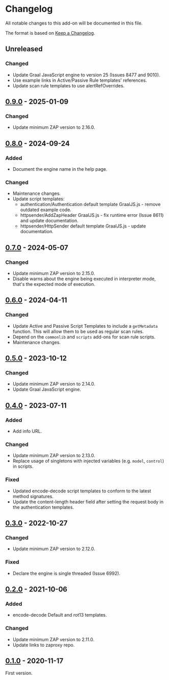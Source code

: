 # Changelog
All notable changes to this add-on will be documented in this file.

The format is based on [Keep a Changelog](https://keepachangelog.com/en/1.0.0/).

## Unreleased
### Changed
- Update Graal JavaScript engine to version 25 (Issues 8477 and 9010).
- Use example links in Active/Passive Rule templates' references.
- Update scan rule templates to use alertRefOverrides.

## [0.9.0] - 2025-01-09
### Changed
- Update minimum ZAP version to 2.16.0.

## [0.8.0] - 2024-09-24
### Added
- Document the engine name in the help page.

### Changed
- Maintenance changes.
- Update script templates:
  - authentication/Authentication default template GraalJS.js - remove outdated example code.
  - httpsender/AddZapHeader GraalJS.js - fix runtime error (Issue 8611) and update documentation.
  - httpsender/HttpSender default template GraalJS.js - update documentation.

## [0.7.0] - 2024-05-07
### Changed
- Update minimum ZAP version to 2.15.0.
- Disable warns about the engine being executed in interpreter mode, that's the expected mode of execution.

## [0.6.0] - 2024-04-11
### Changed
- Update Active and Passive Script Templates to include a `getMetadata` function. This will allow them to be used as regular scan rules.
- Depend on the `commonlib` and `scripts` add-ons for scan rule scripts.
- Maintenance changes.

## [0.5.0] - 2023-10-12
### Changed
- Update minimum ZAP version to 2.14.0.
- Update Graal JavaScript engine.

## [0.4.0] - 2023-07-11
### Added
- Add info URL.

### Changed
- Update minimum ZAP version to 2.13.0.
- Replace usage of singletons with injected variables (e.g. `model`, `control`) in scripts.

### Fixed
- Updated encode-decode script templates to conform to the latest method signatures.
- Update the content-length header field after setting the request body in the authentication templates.

## [0.3.0] - 2022-10-27
### Changed
- Update minimum ZAP version to 2.12.0.

### Fixed
- Declare the engine is single threaded (Issue 6992).

## [0.2.0] - 2021-10-06
### Added
- encode-decode Default and rot13 templates.

### Changed
- Update minimum ZAP version to 2.11.0.
- Update links to zaproxy repo.

## [0.1.0] - 2020-11-17

First version.

[0.9.0]: https://github.com/zaproxy/zap-extensions/releases/graaljs-v0.9.0
[0.8.0]: https://github.com/zaproxy/zap-extensions/releases/graaljs-v0.8.0
[0.7.0]: https://github.com/zaproxy/zap-extensions/releases/graaljs-v0.7.0
[0.6.0]: https://github.com/zaproxy/zap-extensions/releases/graaljs-v0.6.0
[0.5.0]: https://github.com/zaproxy/zap-extensions/releases/graaljs-v0.5.0
[0.4.0]: https://github.com/zaproxy/zap-extensions/releases/graaljs-v0.4.0
[0.3.0]: https://github.com/zaproxy/zap-extensions/releases/graaljs-v0.3.0
[0.2.0]: https://github.com/zaproxy/zap-extensions/releases/graaljs-v0.2.0
[0.1.0]: https://github.com/zaproxy/zap-extensions/releases/graaljs-v0.1.0
